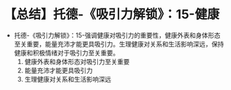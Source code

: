 # 【总结】托德-《吸引力解锁》：15-健康

-   托德-《吸引力解锁》：15-强调健康对吸引力的重要性，健康外表和身体形态至关重要，能量充沛才能更具吸引力。生理健康对关系和生活影响深远，保持健康和积极情绪对于吸引力至关重要。
    1.  健康外表和身体形态对吸引力至关重要
    2.  能量充沛才能更具吸引力
    3.  生理健康对关系和生活影响深远